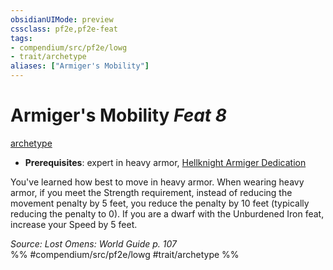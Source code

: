 ```yaml
---
obsidianUIMode: preview
cssclass: pf2e,pf2e-feat
tags:
- compendium/src/pf2e/lowg
- trait/archetype
aliases: ["Armiger's Mobility"]
---
```

# Armiger's Mobility  *Feat 8*  
[archetype](archetype.md "Archetype Feat Trait")  

- **Prerequisites**: expert in heavy armor, [Hellknight Armiger Dedication](hellknight-armiger-dedication-lowg.md)

You've learned how best to move in heavy armor. When wearing heavy armor, if you meet the Strength requirement, instead of reducing the movement penalty by 5 feet, you reduce the penalty by 10 feet (typically reducing the penalty to 0). If you are a dwarf with the Unburdened Iron feat, increase your Speed by 5 feet.

*Source: Lost Omens: World Guide p. 107*  
%% #compendium/src/pf2e/lowg #trait/archetype %%
